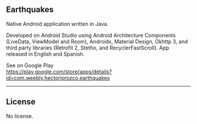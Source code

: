 ## Earthquakes ##
Native Android application written in Java.

Developed on Android Studio using Android Architecture Components (LiveData, ViewModel and Room), Androidx, Material Design, Okhttp 3, and third party libraries (Retrofit 2, Stetho, and RecyclerFastScroll). App released in English and Spanish. 

See on Google Play <br>
<https://play.google.com/store/apps/details?id=com.weebly.hectorjorozco.earthquakes>

_ _ _ _

## License
No license.